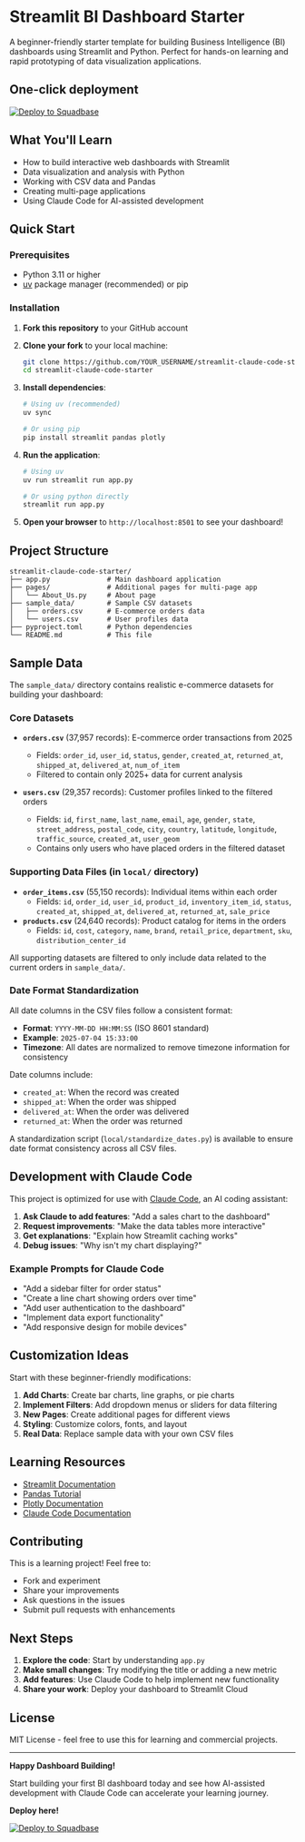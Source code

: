 # Streamlit BI Dashboard Starter

A beginner-friendly starter template for building Business Intelligence (BI) dashboards using Streamlit and Python. Perfect for hands-on learning and rapid prototyping of data visualization applications.

## One-click deployment

[![Deploy to Squadbase](https://app.squadbase.dev/button.svg)](https://app.squadbase.dev/new/clone?repository-url=https://github.com/username/repo-name)

## What You'll Learn

- How to build interactive web dashboards with Streamlit
- Data visualization and analysis with Python
- Working with CSV data and Pandas
- Creating multi-page applications
- Using Claude Code for AI-assisted development

## Quick Start

### Prerequisites

- Python 3.11 or higher
- [uv](https://docs.astral.sh/uv/) package manager (recommended) or pip

### Installation

1. **Fork this repository** to your GitHub account
2. **Clone your fork** to your local machine:

   ```bash
   git clone https://github.com/YOUR_USERNAME/streamlit-claude-code-starter.git
   cd streamlit-claude-code-starter
   ```

3. **Install dependencies**:

   ```bash
   # Using uv (recommended)
   uv sync

   # Or using pip
   pip install streamlit pandas plotly
   ```

4. **Run the application**:

   ```bash
   # Using uv
   uv run streamlit run app.py

   # Or using python directly
   streamlit run app.py
   ```

5. **Open your browser** to `http://localhost:8501` to see your dashboard!

## Project Structure

```
streamlit-claude-code-starter/
├── app.py              # Main dashboard application
├── pages/              # Additional pages for multi-page app
│   └── About_Us.py     # About page
├── sample_data/        # Sample CSV datasets
│   ├── orders.csv      # E-commerce orders data
│   └── users.csv       # User profiles data
├── pyproject.toml      # Python dependencies
└── README.md           # This file
```

## Sample Data

The `sample_data/` directory contains realistic e-commerce datasets for building your dashboard:

### Core Datasets

- **`orders.csv`** (37,957 records): E-commerce order transactions from 2025

  - Fields: `order_id`, `user_id`, `status`, `gender`, `created_at`, `returned_at`, `shipped_at`, `delivered_at`, `num_of_item`
  - Filtered to contain only 2025+ data for current analysis

- **`users.csv`** (29,357 records): Customer profiles linked to the filtered orders
  - Fields: `id`, `first_name`, `last_name`, `email`, `age`, `gender`, `state`, `street_address`, `postal_code`, `city`, `country`, `latitude`, `longitude`, `traffic_source`, `created_at`, `user_geom`
  - Contains only users who have placed orders in the filtered dataset

### Supporting Data Files (in `local/` directory)

- **`order_items.csv`** (55,150 records): Individual items within each order
  - Fields: `id`, `order_id`, `user_id`, `product_id`, `inventory_item_id`, `status`, `created_at`, `shipped_at`, `delivered_at`, `returned_at`, `sale_price`
- **`products.csv`** (24,640 records): Product catalog for items in the orders
  - Fields: `id`, `cost`, `category`, `name`, `brand`, `retail_price`, `department`, `sku`, `distribution_center_id`

All supporting datasets are filtered to only include data related to the current orders in `sample_data/`.

### Date Format Standardization

All date columns in the CSV files follow a consistent format:

- **Format**: `YYYY-MM-DD HH:MM:SS` (ISO 8601 standard)
- **Example**: `2025-07-04 15:33:00`
- **Timezone**: All dates are normalized to remove timezone information for consistency

Date columns include:

- `created_at`: When the record was created
- `shipped_at`: When the order was shipped
- `delivered_at`: When the order was delivered
- `returned_at`: When the order was returned

A standardization script (`local/standardize_dates.py`) is available to ensure date format consistency across all CSV files.

## Development with Claude Code

This project is optimized for use with [Claude Code](https://claude.ai/code), an AI coding assistant:

1. **Ask Claude to add features**: "Add a sales chart to the dashboard"
2. **Request improvements**: "Make the data tables more interactive"
3. **Get explanations**: "Explain how Streamlit caching works"
4. **Debug issues**: "Why isn't my chart displaying?"

### Example Prompts for Claude Code

- "Add a sidebar filter for order status"
- "Create a line chart showing orders over time"
- "Add user authentication to the dashboard"
- "Implement data export functionality"
- "Add responsive design for mobile devices"

## Customization Ideas

Start with these beginner-friendly modifications:

1. **Add Charts**: Create bar charts, line graphs, or pie charts
2. **Implement Filters**: Add dropdown menus or sliders for data filtering
3. **New Pages**: Create additional pages for different views
4. **Styling**: Customize colors, fonts, and layout
5. **Real Data**: Replace sample data with your own CSV files

## Learning Resources

- [Streamlit Documentation](https://docs.streamlit.io/)
- [Pandas Tutorial](https://pandas.pydata.org/docs/user_guide/10min.html)
- [Plotly Documentation](https://plotly.com/python/)
- [Claude Code Documentation](https://docs.anthropic.com/en/docs/claude-code)

## Contributing

This is a learning project! Feel free to:

- Fork and experiment
- Share your improvements
- Ask questions in the issues
- Submit pull requests with enhancements

## Next Steps

1. **Explore the code**: Start by understanding `app.py`
2. **Make small changes**: Try modifying the title or adding a new metric
3. **Add features**: Use Claude Code to help implement new functionality
4. **Share your work**: Deploy your dashboard to Streamlit Cloud

## License

MIT License - feel free to use this for learning and commercial projects.

---

**Happy Dashboard Building!**

Start building your first BI dashboard today and see how AI-assisted development with Claude Code can accelerate your learning journey.

**Deploy here!**

[![Deploy to Squadbase](https://app.squadbase.dev/button.svg)](https://app.squadbase.dev/new/clone?repository-url=https://github.com/username/repo-name)
